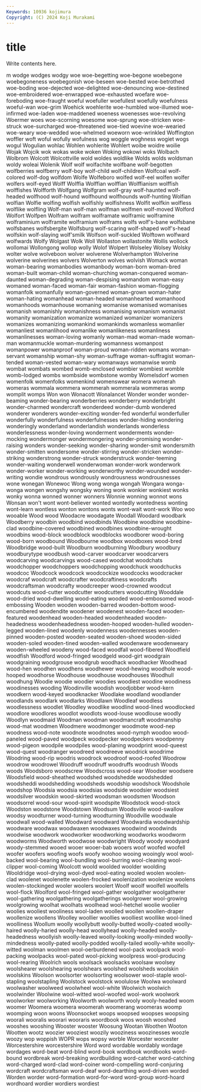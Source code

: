 ```yaml
---
Keywords: 10936 kojimura
Copyright: (C) 2024 Koji Murakami
---
```


# title

Write contents here.



m wodge wodges wodgy woe woe-begetting woe-begone woebegone woebegoneness
woebegonish woe-beseen woe-bested woe-betrothed woe-boding woe-dejected woe-delighted woe-denouncing woe-destined woe-embroidered
woe-enwrapped woe-exhausted woefare woe-foreboding woe-fraught woeful woefuller woefullest woefully woefulness
woeful-wan woe-grim Woehick woehlerite woe-humbled woe-illumed woe-infirmed woe-laden woe-maddened woeness
woenesses woe-revolving Woermer woes woe-scorning woesome woe-sprung woe-stricken woe-struck woe-surcharged
woe-threatened woe-tied woevine woe-wearied woe-weary woe-wedded woe-whelmed woeworn woe-wrinkled Woffington
woffler woft woful wofully wofulness wog woggle woghness wogiet wogs
wogul Wogulian wohlac Wohlen wohlerite Wohlert woibe woidre woilie Wojak
Wojcik wok wokas woke woken Woking wokowi woks Wolbach Wolbrom
Wolcott Wolcottville wold woldes woldlike Wolds wolds woldsman woldy woleai
Wolenik Wolf wolf wolfachite wolfbane wolf-begotten wolfberries wolfberry wolf-boy wolf-child
wolf-children Wolfcoal wolf-colored wolf-dog wolfdom Wolfe Wolfeboro wolfed wolf-eel wolfen
wolfer wolfers wolf-eyed Wolff Wolffia Wolffian wolffian Wolffianism wolffish wolffishes
Wolfforth Wolfgang Wolfgram wolf-gray wolf-haunted wolf-headed wolfhood wolf-hound wolfhound wolfhounds
wolf-hunting Wolfian wolfian Wolfie wolfing wolfish wolfishly wolfishness Wolfit wolfkin
wolfless wolflike wolfling Wolf-man wolf-man wolfman wolfmen wolf-moved Wolford Wolfort
Wolfpen Wolfram wolfram wolframate wolframic wolframine wolframinium wolframite wolframium wolframs
wolfs wolf's-bane wolfsbane wolfsbanes wolfsbergite Wolfsburg wolf-scaring wolf-shaped wolf's-head wolfskin
wolf-slaying wolf'smilk Wolfson wolf-suckled Wolftown wolfward wolfwards Wolfy Wolgast Wolk
Woll Wollaston wollastonite Wollis wollock wollomai Wollongong wollop wolly Wolof
Wolpert Wolseley Wolsey Wolsky wolter wolve wolveboon wolver wolverene Wolverhampton
Wolverine wolverine wolverines wolvers Wolverton wolves wolvish Womack woman woman-bearing
womanbodies womanbody woman-born woman-bred woman-built woman-child woman-churching woman-conquered woman-daunted woman-degrading
woman-despising womandom woman-easy womaned woman-faced woman-fair woman-fashion woman-flogging womanfolk womanfully
woman-governed woman-grown woman-hater woman-hating womanhead woman-headed womanhearted womanhood womanhoods womanhouse
womaning womanise womanised womanises womanish womanishly womanishness womanising womanism womanist
womanity womanization womanize womanized womanizer womanizers womanizes womanizing womankind womankinds
womanless womanlier womanliest womanlihood womanlike womanlikeness womanliness womanlinesses woman-loving womanly
woman-mad woman-made woman-man womanmuckle woman-murdering womanness womanpost womanpower womanproof woman-proud
woman-ridden womans woman-servant womanship woman-shy woman-suffrage woman-suffragist woman-tended woman-vested woman-wary
womanways womanwise womb wombat wombats wombed womb-enclosed wombier wombiest womble
womb-lodged wombs wombside wombstone womby Womelsdorf women womenfolk womenfolks womenkind
womenswear womera womerah womeras wommala wommera wommerah wommerala wommeras womp
womplit womps Won won Wonacott Wonalancet Wonder wonder wonder-beaming wonder-bearing
wonderberries wonderberry wonderbright wonder-charmed wondercraft wonderdeed wonder-dumb wondered wonderer wonderers
wonder-exciting wonder-fed wonderful wonderfuller wonderfully wonderfulness wonderfulnesses wonder-hiding wondering wonderingly
wonderland wonderlandish wonderlands wonderless wonderlessness wonder-loving wonderment wonderments wonder-mocking wondermonger
wondermongering wonder-promising wonder-raising wonders wonder-seeking wonder-sharing wonder-smit wondersmith wonder-smitten wondersome
wonder-stirring wonder-stricken wonder-striking wonderstrong wonder-struck wonderstruck wonder-teeming wonder-waiting wonderwell wonderwoman
wonder-work wonderwork wonder-worker wonder-working wonderworthy wonder-wounded wonder-writing wondie wondrous wondrously
wondrousness wondrousnesses wone wonegan Wonewoc Wong wong wonga wongah Wongara
wonga-wonga wongen wongshy wongsky woning wonk wonkier wonkiest wonks wonky
wonna wonned wonner wonners Wonnie wonning wonnot wons Wonsan won't
wont wont-believer wonted wontedly wontedness wonting wont-learn wontless wonton wontons
wonts wont-wait wont-work Woo woo wooable Wood wood Woodacre woodagate
Woodall Woodard woodbark Woodberry woodbin woodbind woodbinds Woodbine woodbine woodbine-clad
woodbine-covered woodbined woodbines woodbine-wrought woodbins wood-block woodblock woodblocks woodborer wood-boring
wood-born woodbound Woodbourne woodbox woodboxes wood-bred Woodbridge wood-built Woodburn woodburning
Woodbury woodbury woodburytype woodbush wood-carver woodcarver woodcarvers woodcarving woodcarvings wood-cased
woodchat woodchats woodchopper woodchoppers woodchopping woodchuck woodchucks woodcoc Woodcock woodcock
woodcockize woodcocks woodcracker woodcraf woodcraft woodcrafter woodcraftiness woodcrafts woodcraftsman woodcrafty
woodcreeper wood-crowned woodcut woodcuts wood-cutter woodcutter woodcutters woodcutting Wooddale wood-dried
wood-dwelling wood-eating wooded wood-embosomed wood-embossing Wooden wooden wooden-barred wooden-bottom wood-encumbered
woodendite woodener woodenest wooden-faced wooden-featured woodenhead wooden-headed woodenheaded wooden-headedness woodenheadedness
wooden-hooped wooden-hulled wooden-legged wooden-lined woodenly woodenness woodennesses wooden-pinned wooden-posted wooden-seated
wooden-shoed wooden-sided wooden-soled wooden-tined wooden-walled woodenware woodenweary wooden-wheeled woodeny wood-faced
woodfall wood-fibered Woodfield woodfish Woodford wood-fringed woodgeld wood-girt woodgrain woodgraining
woodgrouse woodgrub woodhack woodhacker Woodhead wood-hen woodhen woodhens woodhewer wood-hewing
woodhole wood-hooped woodhorse Woodhouse woodhouse woodhouses Woodhull woodhung Woodie woodie
woodier woodies woodiest woodine woodiness woodinesses wooding Woodinville woodish woodjobber
wood-kern woodkern wood-keyed woodknacker Woodlake woodland woodlander woodlands woodlark woodlarks
Woodlawn Woodleaf woodless woodlessness woodlet Woodley woodlike woodlind wood-lined woodlocked
woodlore woodlores woodlot woodlots wood-louse woodlouse woodly Woodlyn woodmaid Woodman
woodman woodmancraft woodmanship wood-mat woodmen Woodmere woodmonger woodmote wood-nep woodness
wood-note woodnote woodnotes wood-nymph woodoo wood-paneled wood-paved woodpeck woodpecker woodpeckers
woodpenny wood-pigeon woodpile woodpiles wood-planing woodprint wood-queest wood-quest woodranger woodreed
woodreeve woodrick woodrime Woodring wood-rip woodris woodrock woodroof wood-roofed Woodrow
woodrow woodrowel Woodruff woodruff woodruffs woodrush Woods woods Woodsboro woodscrew
Woodscross wood-sear Woodser woodsere Woodsfield wood-sheathed woodshed woodshedde woodshedded woodsheddi
woodshedding woodsheds woodship woodshock Woodshole woodshop Woodsia woodsia woodsias woodside
woodsier woodsiest woodsilver woodskin wood-skirted woodsman woodsmen Woodson woodsorrel wood-sour
wood-spirit woodspite Woodstock wood-stock Woodston woodstone Woodstown Woodsum Woodsville wood-swallow
woodsy woodturner wood-turning woodturning Woodville woodwale woodwall wood-walled Woodward woodward
Woodwardia woodwardship woodware woodwax woodwaxen woodwaxes woodwind woodwinds woodwise woodwork
woodworker woodworking woodworks woodworm woodworms Woodworth woodwose woodwright Woody woody
woodyard woody-stemmed wooed wooer wooer-bab wooers woof woofed woofell woofer
woofers woofing woofs woofy woohoo wooing wooingly wool wool-backed wool-bearing
wool-bundling wool-burring wool-cleaning wool-clipper wool-coming Woolcott woold woolded woolder woolding
Wooldridge wool-drying wool-dyed wool-eating wooled woolen woolen-clad woolenet woolenette woolen-frocked
woolenization woolenize woolens woolen-stockinged wooler woolers woolert Woolf woolf woolfell
woolfells wool-flock Woolford wool-fringed wool-gather woolgather woolgatherer wool-gathering woolgathering woolgatherings
woolgrower wool-growing woolgrowing woolhat woolhats woolhead wool-hetchel woolie woolier woolies
wooliest wooliness wool-laden woolled woollen woollen-draper woollenize woollens Woolley woollier
woollies woolliest woollike wool-lined woolliness Woollum woolly woollybutt woolly-butted woolly-coated
woolly-haired woolly-haried woolly-head woollyhead woolly-headed woolly-headedness woollyish woolly-leaved woolly-looking woolly-minded
woolly-mindedness woolly-pated woolly-podded woolly-tailed woolly-white woolly-witted woolman woolmen wool-oerburdened wool-pack
woolpack wool-packing woolpacks wool-pated wool-picking woolpress wool-producing wool-rearing Woolrich wools
woolsack woolsacks woolsaw woolsey woolshearer woolshearing woolshears woolshed woolsheds woolskin
woolskins Woolson woolsorter woolsorting woolsower wool-staple wool-stapling woolstapling Woolstock woolstock
woolulose Woolwa woolward woolwasher woolweed woolwheel wool-white Woolwich woolwich woolwinder
Woolwine wool-witted wool-woofed wool-work woolwork woolworker woolworking Woolworth woolworth wooly
wooly-headed woom woomer Woomera woomera woomerah woomerang woomeras woomp woomping
woon woons Woonsocket woops woopsed woopses woopsing woorali wooralis woorari
wooraris woordbook woos woosh wooshed wooshes wooshing Wooster wooster Woosung
Wootan Woothen Wooton Wootten wootz woozier wooziest woozily wooziness woozinesses
woozle woozy wop woppish WOPR wops wopsy worble Worcester worcester
Worcestershire worcestershire Word word wordable wordably wordage wordages word-beat word-blind
word-book wordbook wordbooks word-bound wordbreak word-breaking wordbuilding word-catcher word-catching word-charged
word-clad word-coiner word-compelling word-conjuring wordcraft wordcraftsman word-deaf word-dearthing word-driven worded
Worden worder word-formation word-for-word word-group word-hoard wordhoard wordier wordiers wordiest
